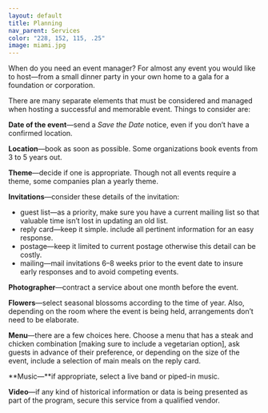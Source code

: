 ```yaml
---
layout: default
title: Planning
nav_parent: Services
color: "228, 152, 115, .25"
image: miami.jpg
---
```

When do you need an event manager? For almost any event you would like to host—from a small dinner party in your own home to a gala for a foundation or corporation.

There are many separate elements that must be considered and managed when hosting a successful and memorable event. Things to consider are:

**Date of the event**—send a _Save the Date_ notice, even if you don’t have a confirmed location.

**Location**—book as soon as possible. Some organizations book events from 3 to 5 years out.

**Theme**—decide if one is appropriate. Though not all events require a theme, some companies plan a yearly theme.

**Invitations**—consider these details of the invitation:

- guest list—as a priority, make sure you have a current mailing list so that valuable time isn’t lost in updating an old list.
- reply card—keep it simple. include all pertinent information for an easy response.
- postage—keep it limited to current postage otherwise this detail can be costly.
- mailing—mail invitations 6–8 weeks prior to the event date to insure early responses and to avoid competing events.

**Photographer**—contract a service about one month before the event.

**Flowers**—select seasonal blossoms according to the time of year. Also, depending on the room where the event is being held, arrangements don’t need to be elaborate.

**Menu**—there are a few choices here. Choose a menu that has a steak and chicken combination [making sure to include a vegetarian option], ask guests in advance of their preference, or depending on the size of the event, include a selection of main meals on the reply card.

**Music—**if appropriate, select a live band or piped-in music.

**Video**—if any kind of historical information or data is being presented as part of the program, secure this service from a qualified vendor.